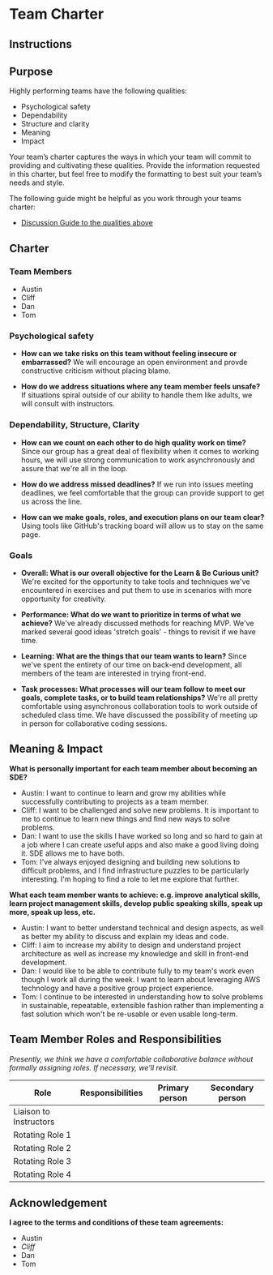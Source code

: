 # Team Charter

## Instructions


## Purpose

Highly performing teams have the following qualities:

* Psychological safety
* Dependability
* Structure and clarity
* Meaning
* Impact

Your team’s charter captures the ways in which your team will commit to providing and cultivating these qualities. Provide the information requested in this charter, but feel free to modify the formatting to best suit your team’s needs and style.

The following guide might be helpful as you work through your teams charter:

* [Discussion Guide to the qualities above](https://docs.google.com/document/d/1lgiz6mwZeyWEaJxN_NMI-tI5Qijv2BHh27DPLeSLE40)

## Charter

### Team Members

- Austin
- Cliff
- Dan
- Tom

### Psychological safety

* **How can we take risks on this team without feeling insecure or embarrassed?**
  We will encourage an open environment and provde constructive criticism without placing blame.

* **How do we address situations where any team member feels unsafe?**
  If situations spiral outside of our ability to handle them like adults, we will consult with instructors.

### Dependability, Structure, Clarity

* **How can we count on each other to do high quality work on time?**
  Since our group has a great deal of flexibility when it comes to working hours, we will use strong communication to work asynchronously and assure that we're all in the loop.

* **How do we address missed deadlines?**
  If we run into issues meeting deadlines, we feel comfortable that the group can provide support to get us across the line.

* **How can we make goals, roles, and execution plans on our team clear?**
  Using tools like GitHub's tracking board will allow us to stay on the same page.


### Goals

* **Overall: What is our overall objective for the Learn & Be Curious unit?**
  We're excited for the opportunity to take tools and techniques we've encountered in exercises and put them to use in scenarios with more opportunity for creativity.


* **Performance: What do we want to prioritize in terms of what we achieve?**
 We've already discussed methods for reaching MVP. We've marked several good ideas 'stretch goals' - things to revisit if we have time.


* **Learning: What are the things that our team wants to learn?**
  Since we've spent the entirety of our time on back-end development, all members of the team are interested in trying front-end.


* **Task processes: What processes will our team follow to meet our goals, complete tasks, or to build team relationships?**
  We're all pretty comfortable using asynchronous collaboration tools to work outside of scheduled class time. We have discussed the possibility of meeting up in person for collaborative coding sessions.

## Meaning & Impact

**What is personally important for each team member about becoming an SDE?**

* Austin: I want to continue to learn and grow my abilities while successfully contributing to projects as a team member.
* Cliff: I want to be challenged and solve new problems. It is important to me to continue to learn new things and find new ways to solve problems.
* Dan: I want to use the skills I have worked so long and so hard to gain at a job where I can create useful apps and also make a good living doing it.  SDE allows me to have both.
* Tom: I've always enjoyed designing and building new solutions to difficult problems, and I find infrastructure puzzles to be particularly interesting. I'm hoping to find a role to let me explore that further.

**What each team member wants to achieve: e.g. improve analytical skills, learn project management skills, develop public speaking skills, speak up more, speak up less, etc.**

* Austin: I want to better understand technical and design aspects, as well as better my ability to discuss and explain my ideas and code.
* Cliff: I aim to increase my ability to design and understand project architecture as well as increase my knowledge and skill in front-end development.
* Dan: I would like to be able to contribute fully to my team's work even though I work all during the week.  I want to learn about leveraging AWS technology and have a positive group project experience.
* Tom: I continue to be interested in understanding how to solve problems in sustainable, repeatable, extensible fashion rather than implementing a fast solution which won't be re-usable or even usable long-term.

## Team Member Roles and Responsibilities

_Presently, we think we have a comfortable collaborative balance without formally assigning roles. If necessary, we'll revisit._

|**Role**               |**Responsibilities** |**Primary person** |**Secondary person** |
|---                    |---                  |---                |---                  |
|Liaison to Instructors |                     |                   |                     |
|Rotating Role 1        |                     |                   |                     |
|Rotating Role 2        |                     |                   |                     |
|Rotating Role 3        |                     |                   |                     |
|Rotating Role 4        |                     |                   |                     |

## Acknowledgement

**I agree to the terms and conditions of these team agreements:**

* Austin
* _Cliff_
* Dan
* Tom
